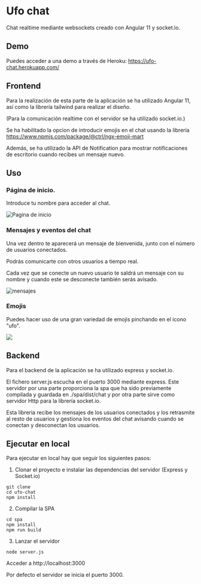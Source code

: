 # Ufo chat

Chat realtime mediante websockets creado con Angular 11 y socket.io.

## Demo

Puedes acceder a una demo a través de Heroku: https://ufo-chat.herokuapp.com/

## Frontend

Para la realización de esta parte de la aplicación se ha utilizado Angular 11, así como la librería tailwind para realizar el diseño.

(Para la comunicación realtime con el servidor se ha utilizado socket.io.)

Se ha habilitado la opcion de introducir emojis en el chat usando la librería https://www.npmjs.com/package/@ctrl/ngx-emoji-mart

Además, se ha utilizado la API de Notification para mostrar notificaciones de escritorio cuando recibes un mensaje nuevo.

## Uso

### Página de inicio.

Introduce tu nombre para acceder al chat.

![Pagina de inicio](https://imgur.com/5rXZEKw.png)

### Mensajes y eventos del chat

Una vez dentro te aparecerá un mensaje de bienvenida, junto con el número de usuarios conectados.

Podrás comunicarte con otros usuarios a tiempo real.

Cada vez que se conecte un nuevo usuario te saldrá un mensaje con su nombre y cuando este se desconecte también serás avisado.

![mensajes](https://imgur.com/iiSM8yM.png)

### Emojis

Puedes hacer uso de una gran variedad de emojis pinchando en el icono "ufo".

![](https://imgur.com/vIJmWUu.png)

## Backend

Para el backend de la aplicación se ha utilizado express y socket.io.

El fichero server.js escucha en el puerto 3000 mediante express. Este servidor por una parte proporciona la spa que ha sido previamente compilada y guardada en ./spa/dist/chat y por otra parte sirve como servidor Http para la librería socket.io.

Esta libreria recibe los mensajes de los usuarios conectados y los retrasmite al resto de usuarios y gestiona los eventos del chat avisando cuando se conectan y desconectan los usuarios.

## Ejecutar en local

Para ejecutar en local hay que seguir los siguientes pasos:

1. Clonar el proyecto e instalar las dependencias del servidor (Express y Socket.io)

```
git clone
cd ufo-chat
npm install
```

2. Compilar la SPA

```
cd spa
npm install
npm run build
```

3. Lanzar el servidor

```
node server.js
```

Acceder a http://localhost:3000

Por defecto el servidor se inicia el puerto 3000.
